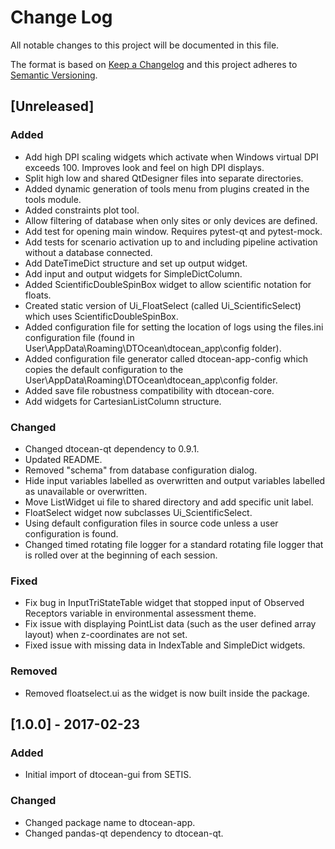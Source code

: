 # Change Log

All notable changes to this project will be documented in this file.

The format is based on [Keep a Changelog](http://keepachangelog.com/)
and this project adheres to [Semantic Versioning](http://semver.org/).

## [Unreleased]

### Added

- Add high DPI scaling widgets which activate when Windows virtual DPI exceeds
  100. Improves look and feel on high DPI displays.
- Split high low and shared QtDesigner files into separate directories.
- Added dynamic generation of tools menu from plugins created in the tools
  module.
- Added constraints plot tool.
- Allow filtering of database when only sites or only devices are defined.
- Add test for opening main window. Requires pytest-qt and pytest-mock.
- Add tests for scenario activation up to and including pipeline activation
  without a database connected.
- Add DateTimeDict structure and set up output widget.
- Add input and output widgets for SimpleDictColumn.
- Added ScientificDoubleSpinBox widget to allow scientific notation for floats.
- Created static version of Ui_FloatSelect (called Ui_ScientificSelect) which
  uses ScientificDoubleSpinBox.
- Added configuration file for setting the location of logs using the files.ini
  configuration file (found in User\AppData\Roaming\DTOcean\dtocean_app\config
  folder).
- Added configuration file generator called dtocean-app-config which copies
  the default configuration to the
  User\AppData\Roaming\DTOcean\dtocean_app\config folder.
- Added save file robustness compatibility with dtocean-core.
- Add widgets for CartesianListColumn structure.

### Changed

- Changed dtocean-qt dependency to 0.9.1.
- Updated README.
- Removed "schema" from database configuration dialog.
- Hide input variables labelled as overwritten and output variables labelled
  as unavailable or overwritten.
- Move ListWidget ui file to shared directory and add specific unit label.
- FloatSelect widget now subclasses Ui_ScientificSelect.
- Using default configuration files in source code unless a user configuration
  is found.
- Changed timed rotating file logger for a standard rotating file logger that
  is rolled over at the beginning of each session.

### Fixed

- Fix bug in InputTriStateTable widget that stopped input of Observed Receptors
  variable in environmental assessment theme.
- Fix issue with displaying PointList data (such as the user defined array
  layout) when z-coordinates are not set.
- Fixed issue with missing data in IndexTable and SimpleDict widgets.

### Removed

- Removed floatselect.ui as the widget is now built inside the package.


## [1.0.0] - 2017-02-23

### Added

- Initial import of dtocean-gui from SETIS.

### Changed

- Changed package name to dtocean-app.
- Changed pandas-qt dependency to dtocean-qt.

